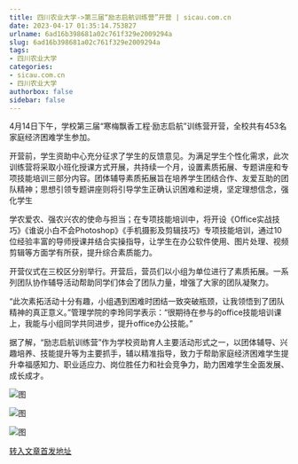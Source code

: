 ```yaml
---
title: 四川农业大学->第三届“励志启航训练营”开营 | sicau.com.cn
date: 2023-04-17 01:35:14.753827
urlname: 6ad16b398681a02c761f329e2009294a
slug: 6ad16b398681a02c761f329e2009294a
tags: 
- 四川农业大学
categories:
- sicau.com.cn
- 四川农业大学
authorbox: false
sidebar: false
---
```

4月14日下午，学校第三届“寒梅飘香工程·励志启航”训练营开营，全校共有453名家庭经济困难学生参加。

开营前，学生资助中心充分征求了学生的反馈意见。为满足学生个性化需求，此次训练营将采取小班化授课方式开展，共持续一个月，设置素质拓展、专题讲座和专项技能培训三部分内容。团体辅导素质拓展旨在培养学生团结合作、友爱互助的团队精神；思想引领专题讲座则将引导学生正确认识困难和逆境，坚定理想信念，强化学生
<!--more-->
学农爱农、强农兴农的使命与担当；在专项技能培训中，将开设《Office实战技巧》《谁说小白不会Photoshop》《手机摄影及剪辑技巧》专项技能培训，通过10位经验丰富的导师授课并结合实操指导，让学生在办公软件使用、图片处理、视频剪辑等方面学有所获，提升综合素质能力。

开营仪式在三校区分别举行。开营后，营员们以小组为单位进行了素质拓展。一系列团队协作辅导活动帮助同学们体会了团队力量，增强了大家的团队凝聚力。

“此次素拓活动十分有趣，小组遇到困难时团结一致突破瓶颈，让我领悟到了团队精神的真正意义。”管理学院的李玲同学表示：“很期待在参与的office技能培训课上，我能与小组同学共同进步，提升office办公技能。”

据了解，“励志启航训练营”作为学校资助育人主要活动形式之一，以团体辅导、兴趣培养、技能提升等为主要抓手，辅以精准指导，致力于帮助家庭经济困难学生提升幸福感知力、职业适应力、岗位胜任力和社会竞争力，助力困难学生全面发展、成长成才。

![图](https://news.sicau.edu.cn/__local/D/E1/8B/073C751880048555DBECE46342F_91F721A8_1EBD20.png)

![图](https://news.sicau.edu.cn/__local/4/37/84/0531281E47424DCB6FCE0167F8D_67052531_1D7D7F.png)

![图](https://news.sicau.edu.cn/__local/6/5E/CA/2548A00C534722E0E9386882E7A_F42BE3E0_C8085.png)

[转入文章首发地址](https://news.sicau.edu.cn/info/1078/71798.htm)